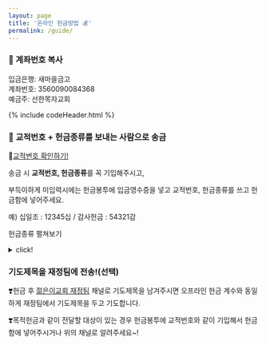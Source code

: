 ```yaml
---
layout: page
title: '온라인 헌금방법 💰'
permalink: /guide/
---
```


### 🔖 계좌번호 복사

입금은행: 새마을금고      
계좌번호: 3560090084368       
예금주: 선한목자교회       

<script src="/assets/scripts/copyCode.js"></script>

{% include codeHeader.html %}

### 🔖 **교적번호 + 헌금종류**를 보내는 사람으로 송금

📍[교적번호 확인하기!](https://gsmch.org/main/sub.html?pageCode=240)

송금 시 **교적번호, 헌금종류**를 꼭 기입해주시고,

부득이하게 미입력시에는 헌금봉투에 입금영수증을 넣고 교적번호, 헌금종류를 쓰고 헌금함에 넣어주세요.

예) 십일조 : 12345십 / 감사헌금 : 54321감


헌금종류 펼쳐보기

<details>
<summary>click!</summary>

| 헌금종류 | 송금글자 |
| -- | -- |
| 십일조 | 십 |
| 감사헌금 | 감 |
| 주일헌금 | 주 |
| 건축헌금 | 건 |
| 일천번제 | 일 |
| 선교헌금 | 선 |
| 부활절헌금 | 부 |
| 맥추감사헌금 | 맥 |
| 추수감사헌금 | 추 |
| 성탄절헌금 | 성 |
| 신년감사헌금(송구영신) | 신 |
| 목적헌금 | 목 |
| 주섬주섬 | 섬 |
| 특별헌금 | 특 |
| 구제헌금 | 구 |
| 기타헌금 | 기 |
| 워위지헌금 | 워 |

</details>

### 기도제목을 재정팀에 전송!(선택)

❣️헌금 후 [젊은이교회 재정팀](https://pf.kakao.com/_QxaMwb) 채널로 기도제목을 남겨주시면 오프라인 헌금 계수와 동일하게 재정팀에서 기도제목을 두고 기도합니다.

❣️목적헌금과 같이 전달할 대상이 있는 경우 헌금봉투에 교적번호와 같이 기입해서 헌금함에 넣어주시거나 위의 채널로 알려주세요~!
